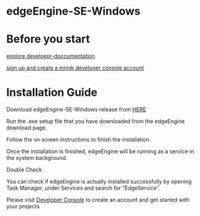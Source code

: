 # edgeEngine-SE-Windows

# Before you start  

 [explore develoepr-doccumentation](developer.mimik.com)
 
 [sign up and create a mimik developer console account](https://developer.mimik.com/console/create_account)
 


# Installation Guide

Download edgeEngine-SE-Windows release from [HERE](https://github.com/edgeEngine/edgeEngine-SE-Windows/releases)

Run the .exe setup file that you have downloaded from the edgeEngine download page.

Follow the on screen instructions to finish the installation.

Once the installation is finished, edgeEngine will be running as a service in the system background.

Double Check

You can check if edgeEngine is actually installed successfully by opening Task Manager, under Services and search for “EdgeService”.

Please visit [Developer Console](https://developer.mimik.com/console/create_account) to create an account and get started with your projects
